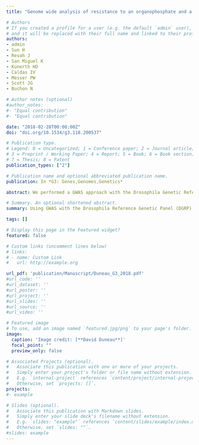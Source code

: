 ```yaml
---
title: "Genome wide analysis of resistance to an organophosphate and a pyrethroid insecticide."

# Authors
# If you created a profile for a user (e.g. the default `admin` user), write the username (folder name) here 
# and it will be replaced with their full name and linked to their profile.
authors: 
- admin
- Sun H
- Revah J
- San Miguel K
- Kunerth HD
- Caldas IV
- Messer PW
- Scott JG
- Buchon N

# Author notes (optional)
#author_notes:
#- "Equal contribution"
#- "Equal contribution"

date: "2018-02-28T00:00:00Z"
doi: "doi.org/10.1534/g3.118.200537"

# Publication type.
# Legend: 0 = Uncategorized; 1 = Conference paper; 2 = Journal article;
# 3 = Preprint / Working Paper; 4 = Report; 5 = Book; 6 = Book section;
# 7 = Thesis; 8 = Patent
publication_types: ["2"]

# Publication name and optional abbreviated publication name.
publication: In *G3: Genes,Genomes,Genetics*

abstract: We performed a GWAS approach with the Drosophila Genetic Reference Panel (DGRP) to identify the mutations involved in resistance to two widely used insecticides. Most variation in parathion resistance was associated the target gene Ace, while most variation in deltamethrin resistance was associated with Cyp6a23, a gene encoding a detoxification enzyme never previously associated with resistance. A “nested GWAS” further revealed the contribution of other loci: Dscam1 and trpl (parathion), but only in lines lacking Wolbachia. Cyp6a17 was implicated in deltamethrin resistance. We observed signatures of recent selective sweeps at all of these resistance loci and confirmed that the soft sweep at Ace is indeed driven by the identified resistance mutations. Analysis of allele frequencies in additional population samples revealed that most resistance mutations are segregating across the globe.

# Summary. An optional shortened abstract.
summary: Using GWAS with the Drosophila Reference Genetic Panel (DGRP) found the genetic basis of the resistance to Parathion and Deltamethrin, two commonly used insecticides.

tags: []

# Display this page in the Featured widget?
featured: false

# Custom links (uncomment lines below)
# links:
# - name: Custom Link
#   url: http://example.org

url_pdf: 'publication/Manuscript/Duneau_G3_2018.pdf'
#url_code: ''
#url_dataset: ''
#url_poster: ''
#url_project: ''
#url_slides: ''
#url_source: ''
#url_video: ''

# Featured image
# To use, add an image named `featured.jpg/png` to your page's folder. 
image:
  caption: 'Image credit: [**David Duneau**]'
  focal_point: ""
  preview_only: false

# Associated Projects (optional).
#   Associate this publication with one or more of your projects.
#   Simply enter your project's folder or file name without extension.
#   E.g. `internal-project` references `content/project/internal-project/index.md`.
#   Otherwise, set `projects: []`.
projects:
#- example

# Slides (optional).
#   Associate this publication with Markdown slides.
#   Simply enter your slide deck's filename without extension.
#   E.g. `slides: "example"` references `content/slides/example/index.md`.
#   Otherwise, set `slides: ""`.
#slides: example
---
```

